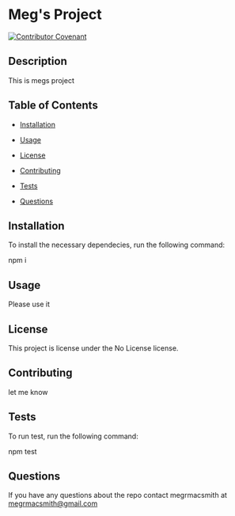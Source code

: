 
# Meg's Project
[![Contributor Covenant](https://img.shields.io/badge/Contributor%20Covenant-v2.0%20adopted-ff69b4.svg)](code_of_conduct.md)

## Description
This is megs project

## Table of Contents

* [Installation](#installation)

* [Usage](#usage)

* [License](#license)

* [Contributing](#contributing)

* [Tests](#tests)

* [Questions](#questions)

## Installation

To install the necessary dependecies, run the following command:

npm i

## Usage

Please use it

## License

This project is license under the No License license.

## Contributing

let me know 

## Tests

To run test, run the following command:

npm test

## Questions

If you have any questions about the repo contact megrmacsmith at megrmacsmith@gmail.com

